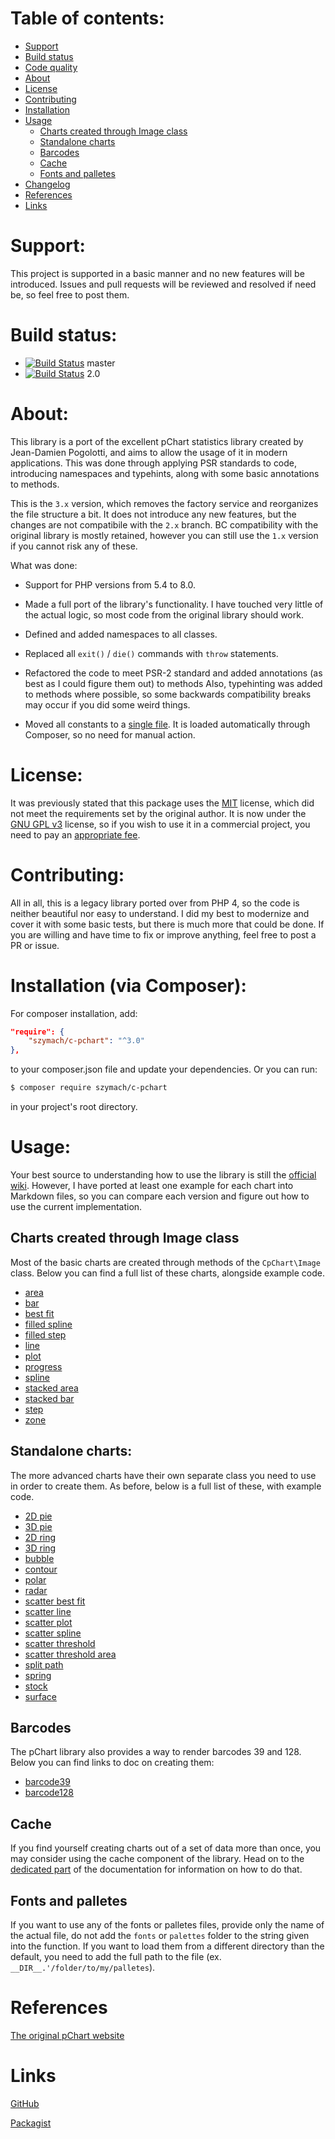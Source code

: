 Table of contents:
==================
* [Support](#support)
* [Build status](#build-status)
* [Code quality](#code-quality)
* [About](#about)
* [License](#license)
* [Contributing](#contributing)
* [Installation](#installation-via-composer)
* [Usage](#usage)
    - [Charts created through Image class](#charts-created-through-image-class)
    - [Standalone charts](#standalone-charts)
    - [Barcodes](#barcodes)
    - [Cache](#cache)
    - [Fonts and palletes](#fonts-and-palletes)
* [Changelog](#changelog)
* [References](#references)
* [Links](#links)

Support:
========

This project is supported in a basic manner and no new features will be introduced.
Issues and pull requests will be reviewed and resolved if need be, so feel free
to post them.

Build status:
=============
- [![Build Status](https://travis-ci.org/szymach/c-pchart.svg?branch=master)](https://travis-ci.org/szymach/c-pchart) master
- [![Build Status](https://travis-ci.org/szymach/c-pchart.svg?branch=2.0)](https://travis-ci.org/szymach/c-pchart) 2.0

About:
======

This library is a port of the excellent pChart statistics library created by Jean-Damien Pogolotti,
and aims to allow the usage of it in modern applications. This was done through
applying PSR standards to code, introducing namespaces and typehints, along with
some basic annotations to methods.

This is the `3.x` version, which removes the factory service and reorganizes the
file structure a bit. It does not introduce any new features, but the changes are
not compatibile with the `2.x` branch. BC compatibility with the original library
is mostly retained, however you can still use the `1.x` version if you cannot risk
any of these.

What was done:

- Support for PHP versions from 5.4 to 8.0.

- Made a full port of the library's functionality. I have touched very little of
the actual logic, so most code from the original library should work.

- Defined and added namespaces to all classes.

- Replaced all `exit()` / `die()` commands with `throw` statements.

- Refactored the code to meet PSR-2 standard and added annotations (as best as I could figure them out)
to methods Also, typehinting was added to methods where possible, so some backwards compatibility breaks
may occur if you did some weird things.

- Moved all constants to a [single file](constants.php). It is loaded automatically
through Composer, so no need for manual action.

License:
========

It was previously stated that this package uses the [MIT](https://opensource.org/licenses/MIT) license,
which did not meet the requirements set by the original author. It is now under the
[GNU GPL v3](http://www.gnu.org/licenses/gpl-3.0.html) license, so if you wish to
use it in a commercial project, you need to pay an [appropriate fee](http://www.pchart.net/license).

Contributing:
=============

All in all, this is a legacy library ported over from PHP 4, so the code is neither
beautiful nor easy to understand. I did my best to modernize and cover it with
some basic tests, but there is much more that could be done. If you are willing and
have time to fix or improve anything, feel free to post a PR or issue.

Installation (via Composer):
============================

For composer installation, add:

```json
"require": {
    "szymach/c-pchart": "^3.0"
},
```

to your composer.json file and update your dependencies. Or you can run:

```sh
$ composer require szymach/c-pchart
```

in your project's root directory.

Usage:
======

Your best source to understanding how to use the library is still the [official wiki](http://wiki.pchart.net/).
However, I have ported at least one example for each chart into Markdown files,
so you can compare each version and figure out how to use the current implementation.

Charts created through Image class
---------------------------------------

Most of the basic charts are created through methods of the `CpChart\Image`
class. Below you can find a full list of these charts, alongside example code.

- [area](resources/doc/area.md)
- [bar](resources/doc/bar.md)
- [best fit](resources/doc/best_fit.md)
- [filled spline](resources/doc/filled_spline.md)
- [filled step](resources/doc/filled_step.md)
- [line](resources/doc/line.md)
- [plot](resources/doc/plot.md)
- [progress](resources/doc/progress.md)
- [spline](resources/doc/spline.md)
- [stacked area](resources/doc/stacked_area.md)
- [stacked bar](resources/doc/stacked_bar.md)
- [step](resources/doc/step.md)
- [zone](resources/doc/zone.md)

Standalone charts:
------------------------------------

The more advanced charts have their own separate class you need to use in order
to create them. As before, below is a full list of these, with example code.

- [2D pie](resources/doc/2d_pie.md)
- [3D pie](resources/doc/3d_pie.md)
- [2D ring](resources/doc/2d_ring.md)
- [3D ring](resources/doc/3d_ring.md)
- [bubble](resources/doc/bubble.md)
- [contour](resources/doc/contour.md)
- [polar](resources/doc/polar.md)
- [radar](resources/doc/radar.md)
- [scatter best fit](resources/doc/scatter_best_fit.md)
- [scatter line](resources/doc/scatter_line.md)
- [scatter plot](resources/doc/scatter_plot.md)
- [scatter spline](resources/doc/scatter_spline.md)
- [scatter threshold](resources/doc/scatter_threshold.md)
- [scatter threshold area](resources/doc/scatter_threshold_area.md)
- [split path](resources/doc/split_path.md)
- [spring](resources/doc/spring.md)
- [stock](resources/doc/stock.md)
- [surface](resources/doc/surface.md)

Barcodes
--------

The pChart library also provides a way to render barcodes 39 and 128. Below you
can find links to doc on creating them:

- [barcode39](resources/doc/barcode_39.md)
- [barcode128](resources/doc/barcode_128.md)

Cache
-----

If you find yourself creating charts out of a set of data more than once, you may
consider using the cache component of the library. Head on to the [dedicated part](resources/doc/cache.md)
of the documentation for information on how to do that.

Fonts and palletes
------------------

If you want to use any of the fonts or palletes files, provide only
the name of the actual file, do not add the `fonts` or `palettes` folder to the
string given into the function. If you want to load them from a different directory
than the default, you need to add the full path to the file (ex. `__DIR__.'/folder/to/my/palletes`).

References
==========
[The original pChart website](http://www.pchart.net/)

Links
=====

[GitHub](https://github.com/szymach/c-pchart)

[Packagist](https://packagist.org/packages/szymach/c-pchart)
